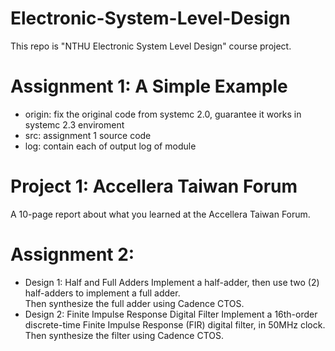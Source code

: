 # Electronic-System-Level-Design
This repo is "NTHU Electronic System Level Design" course project.
# Assignment 1: A Simple Example
- origin:
fix the original code from systemc 2.0, guarantee it works in systemc 2.3 enviroment
- src:
assignment 1 source code
- log:
contain each of output log of module
# Project 1: Accellera Taiwan Forum
A 10-page report about what you learned at the Accellera Taiwan Forum.
# Assignment 2:
- Design 1: Half and Full Adders
Implement a half-adder, then use two (2) half-adders to implement a full adder. </br>
Then synthesize the full adder using Cadence CTOS.
- Design 2: Finite Impulse Response Digital Filter
Implement a 16th-order discrete-time Finite Impulse Response (FIR) digital filter, in 50MHz clock.</br> 
Then synthesize the filter using Cadence CTOS.
